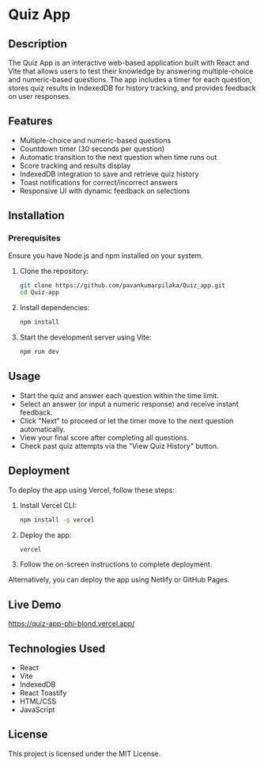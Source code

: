 # Quiz App

## Description
The Quiz App is an interactive web-based application built with React and Vite that allows users to test their knowledge by answering multiple-choice and numeric-based questions. The app includes a timer for each question, stores quiz results in IndexedDB for history tracking, and provides feedback on user responses.

## Features
- Multiple-choice and numeric-based questions
- Countdown timer (30 seconds per question)
- Automatic transition to the next question when time runs out
- Score tracking and results display
- IndexedDB integration to save and retrieve quiz history
- Toast notifications for correct/incorrect answers
- Responsive UI with dynamic feedback on selections

## Installation

### Prerequisites
Ensure you have Node.js and npm installed on your system.

1. Clone the repository:
   ```sh
   git clone https://github.com/pavankumarpilaka/Quiz_app.git
   cd Quiz-app
   ```
2. Install dependencies:
   ```sh
   npm install
   ```
3. Start the development server using Vite:
   ```sh
   npm run dev
   ```

## Usage
- Start the quiz and answer each question within the time limit.
- Select an answer (or input a numeric response) and receive instant feedback.
- Click "Next" to proceed or let the timer move to the next question automatically.
- View your final score after completing all questions.
- Check past quiz attempts via the "View Quiz History" button.

## Deployment
To deploy the app using Vercel, follow these steps:
1. Install Vercel CLI:
   ```sh
   npm install -g vercel
   ```
2. Deploy the app:
   ```sh
   vercel
   ```
3. Follow the on-screen instructions to complete deployment.

Alternatively, you can deploy the app using Netlify or GitHub Pages.

## Live Demo
https://quiz-app-phi-blond.vercel.app/

## Technologies Used
- React
- Vite
- IndexedDB
- React Toastify
- HTML/CSS
- JavaScript

## License
This project is licensed under the MIT License.

